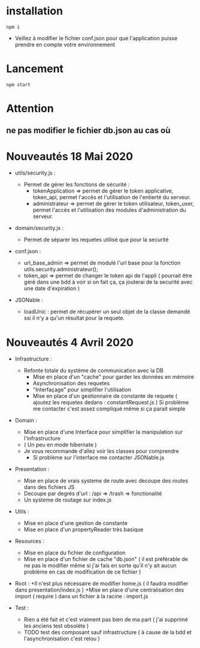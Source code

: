 # installation
`npm i`

+ Veillez à modifier le fichier conf.json pour que l'application puisse prendre en compte votre environnement

# Lancement
`npm start`

# Attention
## ne pas modifier le fichier db.json au cas où

# Nouveautés 18 Mai 2020

- utils/security.js :
	+ Permet de gérer les fonctions de sécurité :
		+ tokenApplication => permet de gérer le token applicative, token_api, permet l'accès et l'utilisation de l'entierté du serveur.
		+ administrateur => permet de gérer le token utilisateur, token_user,
		permet l'accès et l'utilisation des modules d'administration du serveur.
- domain/security.js :
  + Permet de séparer les requetes utilisé que pour la securité

- conf.json :
	+ url_base_admin => permet de modulé l'url base pour la fonction utils.security.administrateur();
	+ token_api => permet de changer le token api de l'appli ( pourrait être géré dans une bdd à voir si on fait ça, ça jouterai de la securité avec une date d'expiration )

- JSONable :
	+ loadUnic : permet de récupérer un seul objet de la classe demandé ssi il n'y a qu'un résultat pour la requete.


# Nouveautés 4 Avril  2020

- Infrastructure :
	+ Refonte totale du système de communication avec la DB
		+ Mise en place d'un "cache" pour garder les données en mémoire
		+ Asynchronisation des requetes
		+ "Interfaçage" pour simplifier l'utilisation
		+ Mise en place d'un gestionnaire de constante de requete ( ajoutez les requetes dedans : constantRequest.js )
	Si problème me contacter c'est assez compliqué même si ça parait simple

- Domain :
	+ Mise en place d'une Interface pour simplifier la manipulation sur l'infrastructure
	+ ( Un peu en mode hibernate )
	+ Je vous recommande d'allez voir les classes pour comprendre
		+ Si problème sur l'interface me contacter JSONable.js
- Presentation :
	+ Mise en place de vrais systeme de route avec decoupe des routes dans des fichiers JS
	+ Decoupe par degrés d'url : /api => /trash => fonctionalité
	+ Un systeme de routage sur index.js

- Utils :
	+ Mise en place d'une gestion de constante
	+ Mise en place d'un propertyReader très basique
- Resources :
	+ Mise en place du fichier de configuration
	+ Mise en place d'un fichier de cache "db.json" ( il est préférable de ne pas le modifier même si j'ai fais en sorte qu'il n'y ait aucun problème en cas de modification de ce fichier )

- Root :
	+Il n'est plus nécessaire de modifier home.js ( il faudra modifier dans presentation/index.js )
	+Mise en place d'une centralisation des import ( require ) dans un fichier à la racine : import.js

- Test :
	+ Rien a été fait et c'est vraiment pas bien de ma part ( j'ai supprimé les anciens test obsoléte )
	+ TODO test des composant sauf infrastructure ( à cause de la bdd et l'asynchronisation c'est relou )
